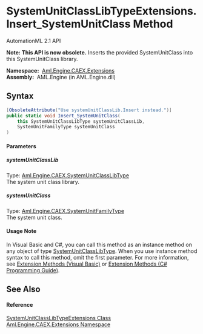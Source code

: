 SystemUnitClassLibTypeExtensions.Insert_SystemUnitClass Method
==============================================================
AutomationML 2.1 API

**Note: This API is now obsolete.**
Inserts the provided SystemUnitClass into this SystemUnitClass library.

  **Namespace:**  [Aml.Engine.CAEX.Extensions][1]  
  **Assembly:**  AML.Engine (in AML.Engine.dll)

Syntax
------

```csharp
[ObsoleteAttribute("Use systemUnitClassLib.Insert instead.")]
public static void Insert_SystemUnitClass(
	this SystemUnitClassLibType systemUnitClassLib,
	SystemUnitFamilyType systemUnitClass
)
```

#### Parameters

##### *systemUnitClassLib*
Type: [Aml.Engine.CAEX.SystemUnitClassLibType][2]  
The system unit class library.

##### *systemUnitClass*
Type: [Aml.Engine.CAEX.SystemUnitFamilyType][3]  
The system unit class.

#### Usage Note
In Visual Basic and C#, you can call this method as an instance method on any object of type [SystemUnitClassLibType][2]. When you use instance method syntax to call this method, omit the first parameter. For more information, see [Extension Methods (Visual Basic)][4] or [Extension Methods (C# Programming Guide)][5].

See Also
--------

#### Reference
[SystemUnitClassLibTypeExtensions Class][6]  
[Aml.Engine.CAEX.Extensions Namespace][1]  

[1]: ../README.md
[2]: ../../Aml.Engine.CAEX/SystemUnitClassLibType/README.md
[3]: ../../Aml.Engine.CAEX/SystemUnitFamilyType/README.md
[4]: https://docs.microsoft.com/dotnet/visual-basic/programming-guide/language-features/procedures/extension-methods
[5]: https://docs.microsoft.com/dotnet/csharp/programming-guide/classes-and-structs/extension-methods
[6]: README.md
[7]: https://www.automationml.org
[8]: ../../icons/logoShade.png